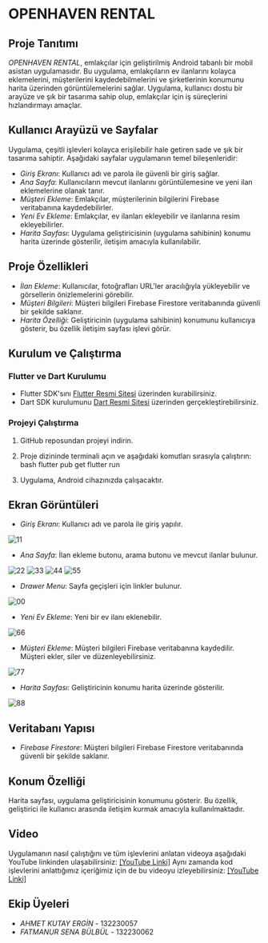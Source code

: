 # OPENHAVEN RENTAL

## Proje Tanıtımı
*OPENHAVEN RENTAL*, emlakçılar için geliştirilmiş Android tabanlı bir mobil asistan uygulamasıdır. Bu uygulama, emlakçıların ev ilanlarını kolayca eklemelerini, müşterilerini kaydedebilmelerini ve şirketlerinin konumunu harita üzerinden görüntülemelerini sağlar. Uygulama, kullanıcı dostu bir arayüze ve şık bir tasarıma sahip olup, emlakçılar için iş süreçlerini hızlandırmayı amaçlar.

## Kullanıcı Arayüzü ve Sayfalar
Uygulama, çeşitli işlevleri kolayca erişilebilir hale getiren sade ve şık bir tasarıma sahiptir. Aşağıdaki sayfalar uygulamanın temel bileşenleridir:

- *Giriş Ekranı*: Kullanıcı adı ve parola ile güvenli bir giriş sağlar.
- *Ana Sayfa*: Kullanıcıların mevcut ilanlarını görüntülemesine ve yeni ilan eklemelerine olanak tanır.
- *Müşteri Ekleme*: Emlakçılar, müşterilerinin bilgilerini Firebase veritabanına kaydedebilirler.
- *Yeni Ev Ekleme*: Emlakçılar, ev ilanları ekleyebilir ve ilanlarına resim ekleyebilirler.
- *Harita Sayfası*: Uygulama geliştiricisinin (uygulama sahibinin) konumu harita üzerinde gösterilir, iletişim amacıyla kullanılabilir.

## Proje Özellikleri
- *İlan Ekleme*: Kullanıcılar, fotoğrafları URL'ler aracılığıyla yükleyebilir ve görsellerin önizlemelerini görebilir.
- *Müşteri Bilgileri*: Müşteri bilgileri Firebase Firestore veritabanında güvenli bir şekilde saklanır.
- *Harita Özelliği*: Geliştiricinin (uygulama sahibinin) konumunu kullanıcıya gösterir, bu özellik iletişim sayfası işlevi görür.

## Kurulum ve Çalıştırma
### Flutter ve Dart Kurulumu
- Flutter SDK'sını [Flutter Resmi Sitesi](https://flutter.dev/docs/get-started/install) üzerinden kurabilirsiniz.
- Dart SDK kurulumunu [Dart Resmi Sitesi](https://dart.dev/get-dart) üzerinden gerçekleştirebilirsiniz.

### Projeyi Çalıştırma
1. GitHub reposundan projeyi indirin.
2. Proje dizininde terminali açın ve aşağıdaki komutları sırasıyla çalıştırın:
    bash
    flutter pub get
    flutter run
    
3. Uygulama, Android cihazınızda çalışacaktır.

## Ekran Görüntüleri
- *Giriş Ekranı*: Kullanıcı adı ve parola ile giriş yapılır.
  
![11](https://github.com/user-attachments/assets/a1aeaedc-49b0-478b-b215-832215c8f455)
- *Ana Sayfa*: İlan ekleme butonu, arama butonu ve mevcut ilanlar bulunur.

![22](https://github.com/user-attachments/assets/5e22a50e-04e8-49c3-b080-7f55add55990)
![33](https://github.com/user-attachments/assets/1a874eba-a9e2-4d71-9e48-4e11631ab502)
![44](https://github.com/user-attachments/assets/dd02cd29-b8dd-465e-8f09-393bbc86e545)
![55](https://github.com/user-attachments/assets/a1f27307-e72e-436d-b964-8ac0b6ad223f)
- *Drawer Menu*: Sayfa geçişleri için linkler bulunur.

![00](https://github.com/user-attachments/assets/63131cb6-1da3-499a-9913-c76b804120bf)
- *Yeni Ev Ekleme*: Yeni bir ev ilanı eklenebilir.

![66](https://github.com/user-attachments/assets/adf7c394-b552-46ef-bd96-3ce3afbfefe2)
- *Müşteri Ekleme*: Müşteri bilgileri Firebase veritabanına kaydedilir. Müşteri ekler, siler ve düzenleyebilirsiniz.

![77](https://github.com/user-attachments/assets/5f3e10c5-dde9-48c4-82c2-cf2d39a9536f)
- *Harita Sayfası*: Geliştiricinin konumu harita üzerinde gösterilir.
  
![88](https://github.com/user-attachments/assets/36801d0e-4fa4-4cef-9a16-b27e97c95acc)

## Veritabanı Yapısı
- *Firebase Firestore*: Müşteri bilgileri Firebase Firestore veritabanında güvenli bir şekilde saklanır.

## Konum Özelliği
Harita sayfası, uygulama geliştiricisinin konumunu gösterir. Bu özellik, geliştirici ile kullanıcı arasında iletişim kurmak amacıyla kullanılmaktadır.

## Video
Uygulamanın nasıl çalıştığını ve tüm işlevlerini anlatan videoya aşağıdaki YouTube linkinden ulaşabilirsiniz:
[[YouTube Linki]](https://www.youtube.com/shorts/n-ZLWBpN3Do)
Aynı zamanda kod işlevlerini anlattığımız içeriğimiz için de bu videoyu izleyebilirsiniz:
[[YouTube Linki]](https://youtube.com/shorts/72LATE7EdKM)

## Ekip Üyeleri
- *AHMET KUTAY ERGİN* - 132230057
- *FATMANUR SENA BÜLBÜL* - 132230062
